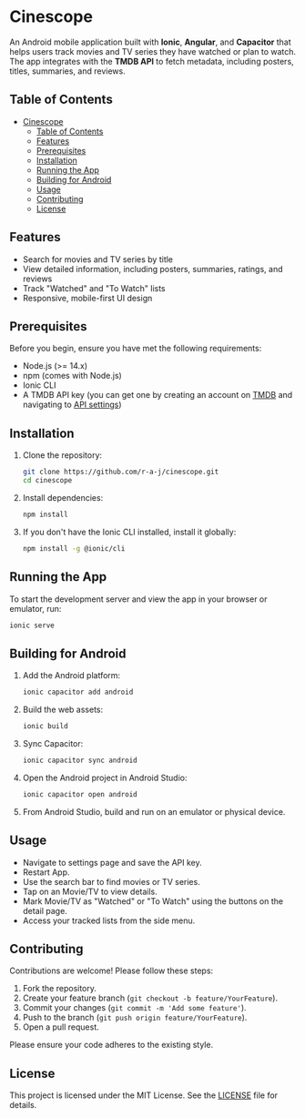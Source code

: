 # Cinescope

An Android mobile application built with **Ionic**, **Angular**, and **Capacitor** that helps users track movies and TV series they have watched or plan to watch. The app integrates with the **TMDB API** to fetch metadata, including posters, titles, summaries, and reviews.

## Table of Contents

- [Cinescope](#cinescope)
  - [Table of Contents](#table-of-contents)
  - [Features](#features)
  - [Prerequisites](#prerequisites)
  - [Installation](#installation)
  - [Running the App](#running-the-app)
  - [Building for Android](#building-for-android)
  - [Usage](#usage)
  - [Contributing](#contributing)
  - [License](#license)


## Features

* Search for movies and TV series by title
* View detailed information, including posters, summaries, ratings, and reviews
* Track "Watched" and "To Watch" lists
* Responsive, mobile-first UI design


## Prerequisites

Before you begin, ensure you have met the following requirements:

* Node.js (>= 14.x)
* npm (comes with Node.js)
* Ionic CLI
* A TMDB API key (you can get one by creating an account on [TMDB](https://www.themoviedb.org/) and navigating to [API settings](https://www.themoviedb.org/settings/api))


## Installation

1. Clone the repository:

   ```bash
   git clone https://github.com/r-a-j/cinescope.git
   cd cinescope
   ```

2. Install dependencies:

   ```bash
   npm install
   ```

3. If you don't have the Ionic CLI installed, install it globally:

   ```bash
   npm install -g @ionic/cli
   ```


## Running the App

To start the development server and view the app in your browser or emulator, run:

```bash
ionic serve
```


## Building for Android

1. Add the Android platform:

   ```bash
   ionic capacitor add android
   ```

2. Build the web assets:

   ```bash
   ionic build
   ```

3. Sync Capacitor:

   ```bash
   ionic capacitor sync android
   ```

4. Open the Android project in Android Studio:

   ```bash
   ionic capacitor open android
   ```

5. From Android Studio, build and run on an emulator or physical device.


## Usage

* Navigate to settings page and save the API key.
* Restart App.
* Use the search bar to find movies or TV series.
* Tap on an Movie/TV to view details.
* Mark Movie/TV as "Watched" or "To Watch" using the buttons on the detail page.
* Access your tracked lists from the side menu.


## Contributing

Contributions are welcome! Please follow these steps:

1. Fork the repository.
2. Create your feature branch (`git checkout -b feature/YourFeature`).
3. Commit your changes (`git commit -m 'Add some feature'`).
4. Push to the branch (`git push origin feature/YourFeature`).
5. Open a pull request.

Please ensure your code adheres to the existing style.


## License

This project is licensed under the MIT License. See the [LICENSE](LICENSE) file for details.
